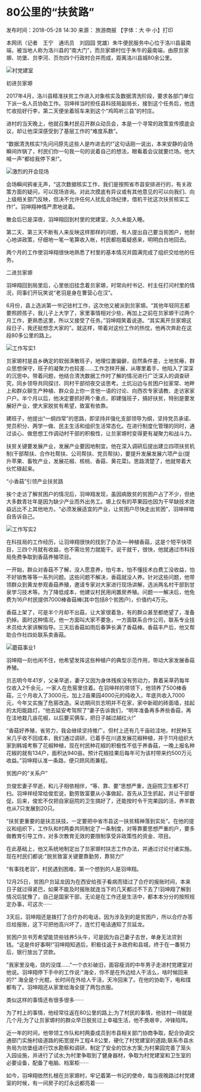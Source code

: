 # 80公里的“扶贫路”

 发布时间：2018-05-28 14:30 来源： ​旅游商报
【字体：大 中 小】打印

本网讯（记者　王宁　通讯员　刘园园 党雄）朱牛便民服务中心位于洛川县最南端，被当地人称为洛川县的“南大门”，而贠家塬村位于朱牛的最南端，由原贠家塬、坊堡、贠李河、页勿四个行政村合并而成，距离洛川县城80余公里。

![村党建室](/docs/附图/村党建室.jpg)

初进贠家塬

2017年4月，洛川县精准扶贫工作进入对象核实及数据清洗阶段，要求各部门单位下派一名人员协助工作。羽坤祥当时担任县科技局副局长，接到这个任务后，他连忙收拾好行李，第二天便坐着班车来到这个“鸡鸣听三县”的村庄。

进村的当天晚上，他就召集村民召开群众动员会，本是一个寻常的政策宣传摸底会议，却让他深深感受到了基层工作的“难度系数”。

“数据清洗核实?先问问原先这些人是咋进去的!”这句话刚一说出，本来安静的会场瞬间炸锅了，村民们你一句我一句的说着自己的想法，眼看着会议就要烂场。他大喊一声“都给我停下来!”。

![激烈的开会现场](/docs/附图/激烈的开会现场.jpg)

会场瞬间鸦雀无声，“这次数据核实工作，我们是按照省市县安排进行的，有关政策方面的疑问，可以现场咨询。对此次摸底有异议或有其他意见的可以向我们、向上级相关部门反映，但决不允许任何人扰乱会场纪律，借机干扰这次扶贫核实工作!”。羽坤翔神情严肃地说着。

散会后已是深夜，羽坤翔回到村里的党建室，久久未能入睡。

第二天、第三天不断有人来反映这样那样的问题，有人提出自己要当贫困户，他耐心地讲政策，仔细地一笔一笔算收入帐，村民都抱着疑惑来，明明白白地回去。

两个月的工作使羽坤翔很快地熟悉了村里的基本情况并圆满完成了组织交给他的任务。

二进贠家塬

羽坤翔回到局里后，心里依旧挂念着贠家塬，时常向村书记、村主任打问村里的情况，同事们开玩笑说“老羽是身在曹营心在汉”。

6月份，县上选派第一书记驻村工作，这次他又被派到贠家塬。“其他年轻同志都要照顾孩子，我儿子上大学了，家里事情相对少些，再加上之前在贠家塬干过两个月工作，更熟悉这里，所以又接受了任务。”羽坤翔笑着说道。“其实离开贠家塬这段日子，我还挺想念大家的”。就这样，带着对这份工作的热忱，他再次奔赴在这段80多公里的路上。

![工作写实1](/docs/附图/工作写实1.jpg)

贠家塬村是县乡确定的软弱涣散班子，地理位置偏僻，自然条件差，土地贫瘠，群众思想保守，班子的凝聚力也较差……工作怎样开展，从哪里着手，他陷入了深深的沉思中。带着问题，他结合清洗数据工作时了解的情况进行广泛深入的调查研究，同乡领导共同探讨、同村干部彻夜交谈思考。土炕沿边与贫困户拉家常、地畔上和群众聊生产种植、群众会上你一言他一语的讨论、向西农专家请教、走访家家户户。半个月以后，他决定要抓好两个重点，即建强班子，搞好扶贫，特别是要发展好产业，使大家脱贫有希望，致富有依靠。

建班子，他提出“一纲四常”的思路，即坚持并强化支部领导为纲，坚持党员承诺、党员积分、两学一做、民主生活和组织生活常态化。在进行制度化管理的同时，通过谈心、做思想工作调动村干部的积极性，让贠家塬村变得更有凝聚力和战斗力。

扶贫关键要发展产业，发展产业要因地制宜。他在深入调研后提出建立四项扶贫机制(干部帮扶、合作社帮扶、公司帮扶、党员帮扶)，要提升发展发展六项产业(提升苹果、畜牧产业，发展花椒、核桃、香菇、黄花菜)。思路清楚了，他就带着大伙忙碌起来。

“小香菇”引领产业扶贫路

挨个走访了解贫困户的情况后，羽坤翔发现，虽因病致贫的贫困户占了不少，但绝大多数青壮年是因为缺少产业而外出务工。塬上仅有的苹果园也因为干早缺技术效益远比不上其他地方。“必须发展适宜的产业，让贫困户尽快走出贫困”，羽坤祥暗自告诉自己。

![工作写实2](/docs/附图/工作写实2.jpg)

在科技局的工作经历，让羽坤翔很快的找到了办法──种植香菇，这是个短平快项目，三四个月就有收益，也不需壮劳力就能干。说干就干，很快，他就通过市科技局免费争取到香菇养殖项目。

一开始，群众对香菇不了解，没人愿意养，怕亏本，怕不懂技术白费工没收益，怕不好销售等等一系列问题。这些问题不解决，香菇就没人养。针对这些问题，他带领群众到黄龙参观香菇养殖，邀请专家对大家进行现场讲解，选派两名村干部到甘泉学习技术等。为了降低成本，他建议村民用闲置房养殖。问题一一解决后，他免费为16户村民提供7000棒香菇棒(其中包括8个贫困户)，价值约4万元。

香菇上架了，可是半个月却不出菇，让大家很着急，有的群众甚至都绝望了，准备扔掉。面时这种情况，他一方面叫大家不要急，一方面联系合作公司，联系专业技术员给大家讲解指导。三天后香菇如雨后春笋长满了香菇棒。香菇丰产后，他又帮助合作社四处联系卖香菇。

![蘑菇事业1](/docs/附图/蘑菇事业1.jpg)

羽坤翔一刻也闲不住，他希望发挥这些种植户的典型示范作用，带动大家发展香菇养殖。

贠志明今年41岁，父亲早逝，妻子又因为身体残疾没有劳动力，靠着采草药每年仅收入2千余元，一家人在危窑里住着。在羽坤祥的带领下，他领养了500棒香菇，三个月收入了3000元，加上2亩果园4000元的纯收入，年底共收入7000元，今年又实施了危窑改造。采访期间贠志明并不在家，家中新砌的砖面墙，挂起的太阳能路灯，“他去延安考驾照了”妻子告诉我们，“明年准备再多养些香菇，再在洼地栽几亩花椒，以后要买俩车，把日子越过越红火!”

“香菇好养殖，省劳力，我会继续坚持推广。但村上还有几千亩硷洼地，村民种玉米几乎收不回成本，我们通过调研，已着手在川道发展花椒种植，并于11月组织大家到韩城考察了花椒种植，现在村民种花椒的积极性不低于养香菇，一晚上报名种花椒的就有134户，面积达940亩。预计花椒挂果后每年可为该村带来约500万元收益。”羽坤翔认准一条路，便只顾风雨兼程。

贫困户的“关系户”

贠俊宏妻子早逝，和儿子相依相伴，“等、靠、要”思想严重，连庭院卫生都不打扫。羽坤祥经常给俊宏说，勤劳致富要从小事做起，首先从卫生抓起，并让干部督促。后来，俊宏不仅把自家庭院的卫生搞好了，还能按时令干完果园的活，养羊数也从7只发展到20只。

“扶贫更重要的是扶志扶技。一定要把中省市县这一扶贫精神落到实处”。在他的提议和组织下，工作队和村两委共同制定了一条制度，对等靠要思想严重的户，要多做教育引导工作，对多次教育无效的要限制享受非政策性的资金、项目。

在此基础上，他又系统地制定出了贠家塬村扶志工作办法，并通过讨论付诸实施。现在村民们都说:"脱贫致富关键要靠勤劳，靠努力!"

“有事找老羽”，村民遇到困难，第一个想到的人是羽坤翔。

12月25日，贫困户贠延龙因为在西安给孩子看病而错过了合疗的报账时间，本来日子就过得紧巴，如果不能及时报账就连当下的几天都过不下去了!羽坤翔了解到情况后犹豫了，自己是国家干部，无论是在工作还是生活中，都本本分分的按照规定办事，可这次······



3天后，羽坤翔还是拨打了合疗办的电话，因为涉及到的是贫困户，所以合疗办答应给报账，这下可把他高兴坏了，连忙打电话通知了贠延龙。

贫困户贠书芳希望能贷些钱养5头牛，可是因为自己妻子去世，单身无法贷到钱。“这是件好事啊!”羽坤翔知道后，积极往返于乡政府和县城，终于在一番努力后，银行放出了贷款。

"我家里没电，烧的没煤……"一个衣衫破旧，面容瘦消的中年男子走进村党建室对他说。羽坤翔停下手中的工作说:"海全，你不是在外边给人干活么，啥时候回来的?" 海全是个光棍，长时间在外给人干活，天冷回来了。在他的协助下，电和煤都有了。羽坤翔还从家里给海全提了两包衣服。

类似这样的事情还有很多很多······

为了村上的事情，他经常往返在80公里的路上;为了村民的事情，他驻村一待就是几个月;为了让贠家塬村的群众早日脱贫过上幸福生活，他不畏艰辛，冲锋陷阵。

近一年的时间，他带领工作队和村两委成员到市县相关部门协商争取，配合协调交通部门实施村级道路的拓宽提升工程4.8公里，硬化了村党建室的道路;联系市县水务局为坊堡组进行饮水勘察和调研，制定了安全的饮水方案;为村果园完善了笼头入园设施，并进行了试水;为村里争取到了健身器材，争取为村党建室和卫生室的必要设备，配备了电脑、档案柜······

如今，羽坤翔依然扎根在贠家塬村，牢记着第一书记的使命，每当夜晚路过村党建室的时候，有一间房子的灯永远都亮着······

